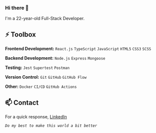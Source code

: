 ### Hi there 👋

I'm a 22-year-old Full-Stack Developer.

## ⚡ Toolbox

**Frontend Development:** `React.js` `TypeScript` `JavaScript` `HTML5` `CSS3` `SCSS`

**Backend Development:** `Node.js` `Express` `Mongoose`

**Testing:** `Jest` `Supertest` `Postman`

**Version Control:** `Git` `GitHub` `GitHub Flow` 

**Other:** `Docker` `CI/CD` `GitHub Actions`

## 📫 Contact

For a quick response, [LinkedIn](https://www.linkedin.com/in/mykhailo-oliinyk)

*`Do my best to make this world a bit better`*
